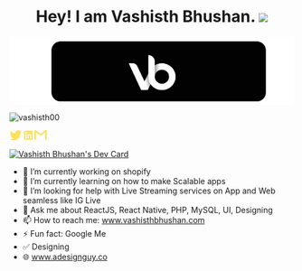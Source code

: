 
### <h1 align="center"> Hey! I am Vashisth Bhushan. <img src="https://raw.githubusercontent.com/iampavangandhi/iampavangandhi/master/gifs/Hi.gif" width="30px"> </h1>


<img align="center" src="https://raw.githubusercontent.com/vashisth00/vashisth00/master/Animated_vb.gif" alt="vashisth00" />


<p align="left"> <img src="https://komarev.com/ghpvc/?username=vashisth00&label=Profile Views&color=yellow&style=plastic" alt="vashisth00" /> </p>
 <!--- Stole this from rshrc --->

<a href="https://twitter.com/vashisth00">
  <img align="left" alt="Vashisth | Twitter" width="22px" src="https://raw.githubusercontent.com/vashisth00/vashisth00/5fb8b52156733edee9b46663be216b928cd49e78/method-draw-image%20(1).svg" />
</a>
<a href="https://www.linkedin.com/in/vashisth00">
  <img align="left" alt="Vashisth's LinkedIn" width="22px" src="https://raw.githubusercontent.com/vashisth00/vashisth00/5fb8b52156733edee9b46663be216b928cd49e78/method-draw-image%20(2).svg" />
</a>
<a href="mailto://vashisthbhushan@gmail.com">
  <img align="left" alt="Vashisth's Email ID" width="22px" src="https://raw.githubusercontent.com/vashisth00/vashisth00/5fb8b52156733edee9b46663be216b928cd49e78/method-draw-image%20(3).svg" />
</a>
<br />
<br />
<a align="right" href="https://app.daily.dev/vashisth00"><img src="https://api.daily.dev/devcards/afd7081b6ccc4c749dd9c369b0668819.png?r=n55" width="200" alt="Vashisth Bhushan's Dev Card"/></a>

- 🔭 I’m currently working on shopify
- 🌱 I’m currently learning on how to make Scalable apps
- 🤔 I’m looking for help with Live Streaming services on App and Web seamless like IG Live
- 💬 Ask me about ReactJS, React Native, PHP, MySQL, UI, Designing
- 📫 How to reach me: www.vashisthbhushan.com
- ⚡ Fun fact: Google Me
- ✅ Designing
- 🌐 www.adesignguy.co



